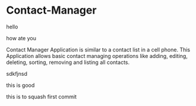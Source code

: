 # Contact-Manager
hello

how ate you

Contact Manager Application is similar to a contact list in a cell phone. This Application allows basic contact managing operations like adding, editing, deleting, sorting, removing and listing all contacts.


sdkfjnsd


this is good

this is to squash first commit
